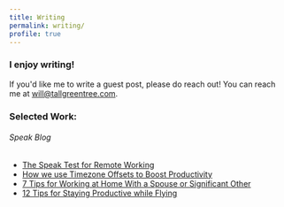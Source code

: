 ```yaml
---
title: Writing
permalink: writing/
profile: true
---
```


### I enjoy writing!
If you'd like me to write a guest post, please do reach out! You can reach me at [will@tallgreentree.com](mailto:will@tallgreentree.com).

### Selected Work:

###### Speak Blog

* [The Speak Test for Remote Working](http://blog.speak.io/the-speak-test-for-remote-working/)
* [How we use Timezone Offsets to Boost Productivity](http://blog.speak.io/5-ways-we-use-timezone-offsets-to-boost-productivity/)
* [7 Tips for Working at Home With a Spouse or Significant Other](http://blog.speak.io/working-from-home-negotiating-with-your-spouse/)
* [12 Tips for Staying Productive while Flying](http://blog.speak.io/11-tips-for-staying-productive-while-flying-in-an-airplan/)
